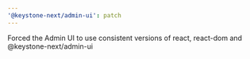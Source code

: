 ```yaml
---
'@keystone-next/admin-ui': patch
---
```


Forced the Admin UI to use consistent versions of react, react-dom and @keystone-next/admin-ui
